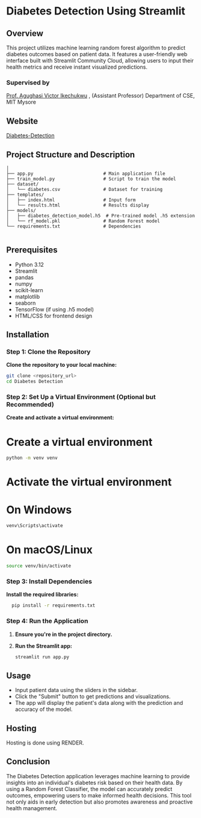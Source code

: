 # Diabetes Detection Using Streamlit

## Overview
This project utilizes machine learning random forest algorithm to predict diabetes outcomes based on patient data.
It features a user-friendly web interface built with Streamlit Community Cloud, allowing users to input their health metrics and receive instant visualized predictions.

### Supervised by 
[Prof. Agughasi Victor Ikechukwu](https://github.com/Victor-Ikechukwu) ,
(Assistant Professor) Department of CSE, MIT Mysore

## Website

[Diabetes-Detection](https://diabetes-detection-tm0p.onrender.com/)

## Project Structure and Description  

```- Diabetes Detection/
│
├── app.py                          # Main application file
├── train_model.py                  # Script to train the model
├── dataset/
│   └── diabetes.csv                # Dataset for training
├── templates/
│   ├── index.html                  # Input form
│   └── results.html                # Results display
├── models/
│   ├── diabetes_detection_model.h5  # Pre-trained model .h5 extension
│   └── rf_model.pkl                # Random Forest model
└── requirements.txt                # Dependencies


```
## Prerequisites

- Python 3.12
- Streamlit
- pandas
- numpy
- scikit-learn
- matplotlib
- seaborn
- TensorFlow (if using .h5 model)
- HTML/CSS for frontend design

## Installation

### Step 1: Clone the Repository
**Clone the repository to your local machine:**
```bash      
git clone <repository_url>
cd Diabetes Detection
```

### Step 2: Set Up a Virtual Environment (Optional but Recommended)
**Create and activate a virtual environment:**

# Create a virtual environment
```bash
python -m venv venv
```

# Activate the virtual environment
# On Windows
```bash
venv\Scripts\activate
```

# On macOS/Linux
```bash
source venv/bin/activate
```

### Step 3: Install Dependencies
**Install the required libraries:**

   ```bash
     pip install -r requirements.txt
```

### Step 4: Run the Application
1. **Ensure you're in the project directory.**

2. **Run the Streamlit app:**

   ```bash
   streamlit run app.py
   ```

## Usage

*   Input patient data using the sliders in the sidebar.
*   Click the "Submit" button to get predictions and visualizations.
*   The app will display the patient's data along with the prediction and accuracy of the model.

## Hosting 
Hosting is done using RENDER.


## Conclusion

The Diabetes Detection application leverages machine learning to provide insights into an individual's diabetes risk based on their health data. By using a Random Forest Classifier, the model can accurately predict outcomes, empowering users to make informed health decisions. This tool not only aids in early detection but also promotes awareness and proactive health management.

